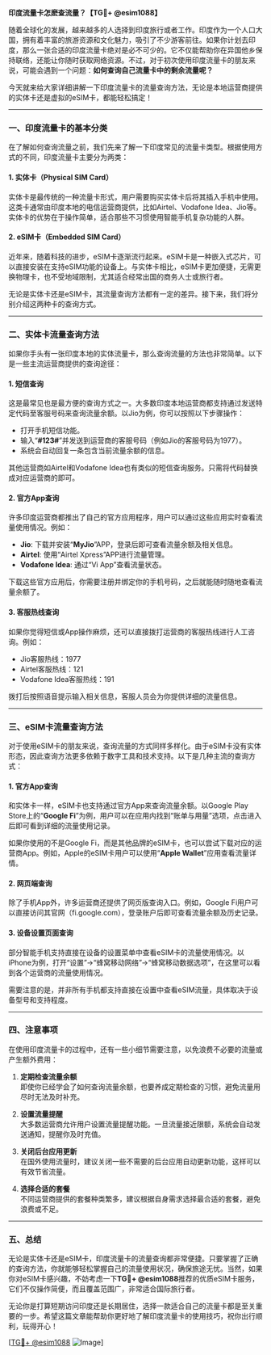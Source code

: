 **印度流量卡怎麽查流量？【TG💪+ @esim1088】**

随着全球化的发展，越来越多的人选择到印度旅行或者工作。印度作为一个人口大国，拥有着丰富的旅游资源和文化魅力，吸引了不少游客前往。如果你计划去印度，那么一张合适的印度流量卡绝对是必不可少的。它不仅能帮助你在异国他乡保持联络，还能让你随时获取网络资源。不过，对于初次使用印度流量卡的朋友来说，可能会遇到一个问题：**如何查询自己流量卡中的剩余流量呢？**

今天就来给大家详细讲解一下印度流量卡的流量查询方法，无论是本地运营商提供的实体卡还是虚拟的eSIM卡，都能轻松搞定！

---

### 一、印度流量卡的基本分类

在了解如何查询流量之前，我们先来了解一下印度常见的流量卡类型。根据使用方式的不同，印度流量卡主要分为两类：

#### 1. 实体卡（Physical SIM Card）
实体卡是最传统的一种流量卡形式，用户需要购买实体卡后将其插入手机中使用。这类卡通常由印度本地的电信运营商提供，比如Airtel、Vodafone Idea、Jio等。实体卡的优势在于操作简单，适合那些不习惯使用智能手机复杂功能的人群。

#### 2. eSIM卡（Embedded SIM Card）
近年来，随着科技的进步，eSIM卡逐渐流行起来。eSIM卡是一种嵌入式芯片，可以直接安装在支持eSIM功能的设备上。与实体卡相比，eSIM卡更加便捷，无需更换物理卡，也不受地域限制，尤其适合经常出国的商务人士或旅行者。

无论是实体卡还是eSIM卡，其流量查询方法都有一定的差异。接下来，我们将分别介绍这两种卡的查询方式。

---

### 二、实体卡流量查询方法

如果你手头有一张印度本地的实体流量卡，那么查询流量的方法也非常简单。以下是一些主流运营商提供的查询途径：

#### 1. 短信查询
这是最常见也是最方便的查询方式之一。大多数印度本地运营商都支持通过发送特定代码至客服号码来查询流量余额。以Jio为例，你可以按照以下步骤操作：

- 打开手机短信功能。
- 输入“**#123#**”并发送到运营商的客服号码（例如Jio的客服号码为1977）。
- 系统会自动回复一条包含当前流量余额的信息。

其他运营商如Airtel和Vodafone Idea也有类似的短信查询服务。只需将代码替换成对应运营商的即可。

#### 2. 官方App查询
许多印度运营商都推出了自己的官方应用程序，用户可以通过这些应用实时查看流量使用情况。例如：

- **Jio**: 下载并安装“**MyJio**”APP，登录后即可查看流量余额及相关信息。
- **Airtel**: 使用“Airtel Xpress”APP进行流量管理。
- **Vodafone Idea**: 通过“Vi App”查看流量状态。

下载这些官方应用后，你需要注册并绑定你的手机号码，之后就能随时随地查看流量余额了。

#### 3. 客服热线查询
如果你觉得短信或App操作麻烦，还可以直接拨打运营商的客服热线进行人工咨询。例如：

- Jio客服热线：1977
- Airtel客服热线：121
- Vodafone Idea客服热线：191

拨打后按照语音提示输入相关信息，客服人员会为你提供详细的流量信息。

---

### 三、eSIM卡流量查询方法

对于使用eSIM卡的朋友来说，查询流量的方式同样多样化。由于eSIM卡没有实体形态，因此查询方法更多依赖于数字工具和技术支持。以下是几种主流的查询方式：

#### 1. 官方App查询
和实体卡一样，eSIM卡也支持通过官方App来查询流量余额。以Google Play Store上的“**Google Fi**”为例，用户可以在应用内找到“账单与用量”选项，点击进入后即可看到详细的流量使用记录。

如果你使用的不是Google Fi，而是其他品牌的eSIM卡，也可以尝试下载对应的运营商App。例如，Apple的eSIM卡用户可以使用“**Apple Wallet**”应用查看流量详情。

#### 2. 网页端查询
除了手机App外，许多运营商还提供了网页版查询入口。例如，Google Fi用户可以直接访问其官网（fi.google.com），登录账户后即可查看流量余额及历史记录。

#### 3. 设备设置页面查询
部分智能手机支持直接在设备的设置菜单中查看eSIM卡的流量使用情况。以iPhone为例，打开“设置”→“蜂窝移动网络”→“蜂窝移动数据选项”，在这里可以看到各个运营商的流量使用情况。

需要注意的是，并非所有手机都支持直接在设置中查看eSIM流量，具体取决于设备型号和支持程度。

---

### 四、注意事项

在使用印度流量卡的过程中，还有一些小细节需要注意，以免浪费不必要的流量或产生额外费用：

1. **定期检查流量余额**  
   即使你已经学会了如何查询流量余额，也要养成定期检查的习惯，避免流量用尽时无法及时补充。

2. **设置流量提醒**  
   大多数运营商允许用户设置流量提醒功能。一旦流量接近限额，系统会自动发送通知，提醒你及时充值。

3. **关闭后台应用更新**  
   在国外使用流量时，建议关闭一些不需要的后台应用自动更新功能，这样可以有效节省流量。

4. **选择合适的套餐**  
   不同运营商提供的套餐种类繁多，建议根据自身需求选择最合适的套餐，避免浪费或不足。

---

### 五、总结

无论是实体卡还是eSIM卡，印度流量卡的流量查询都非常便捷。只要掌握了正确的查询方法，你就能够轻松掌握自己的流量使用状况，确保旅途无忧。当然，如果你对eSIM卡感兴趣，不妨考虑一下**TG💪+ @esim1088**推荐的优质eSIM卡服务，它们不仅操作简便，而且覆盖范围广，非常适合国际旅行者。

无论你是打算短期访问印度还是长期居住，选择一款适合自己的流量卡都是至关重要的一步。希望这篇文章能帮助你更好地了解印度流量卡的使用技巧，祝你出行顺利，玩得开心！

[[TG💪+ @esim1088](https://t.me/s/esim1088) ![Image](https://i.postimg.cc/4NQfJmqS/Snipaste-2025-05-13-00-14-12.png)]